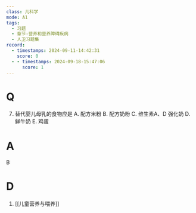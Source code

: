 ```yaml
---
class: 儿科学
mode: A1
tags:
  - 习题
  - 章节-营养和营养障碍疾病
  - 人卫习题集
record:
  - timestamps: 2024-09-11-14:42:31
    score: 0
  - - timestamps: 2024-09-18-15:47:06
      score: 1
---
```


# Q

7. 替代婴儿母乳的食物应是
A. 配方米粉
B. 配方奶粉
C. 维生素A、D 强化奶
D. 鲜牛奶
E. 鸡蛋
# A
B
# D
1. [[儿童营养与喂养]]
